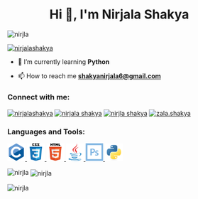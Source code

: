 <h1 align="center">Hi 👋, I'm Nirjala Shakya</h1>

<p align="left"> <img src="https://komarev.com/ghpvc/?username=nirjla&label=Profile%20views&color=0e75b6&style=flat" alt="nirjla" /> </p>

<p align="left"> <a href="https://twitter.com/nirjalashakya" target="blank"><img src="https://img.shields.io/twitter/follow/nirjalashakya?logo=twitter&style=for-the-badge" alt="nirjalashakya" /></a> </p>

- 🌱 I’m currently learning **Python**

- 📫 How to reach me **shakyanirjala6@gmail.com**

<h3 align="left">Connect with me:</h3>
<p align="left">
<a href="https://twitter.com/nirjalashakya" target="blank"><img align="center" src="https://raw.githubusercontent.com/rahuldkjain/github-profile-readme-generator/master/src/images/icons/Social/twitter.svg" alt="nirjalashakya" height="30" width="40" /></a>
<a href="https://linkedin.com/in/nirjala shakya" target="blank"><img align="center" src="https://raw.githubusercontent.com/rahuldkjain/github-profile-readme-generator/master/src/images/icons/Social/linked-in-alt.svg" alt="nirjala shakya" height="30" width="40" /></a>
<a href="https://fb.com/nirjla shakya" target="blank"><img align="center" src="https://raw.githubusercontent.com/rahuldkjain/github-profile-readme-generator/master/src/images/icons/Social/facebook.svg" alt="nirjla shakya" height="30" width="40" /></a>
<a href="https://instagram.com/zala.shakya" target="blank"><img align="center" src="https://raw.githubusercontent.com/rahuldkjain/github-profile-readme-generator/master/src/images/icons/Social/instagram.svg" alt="zala.shakya" height="30" width="40" /></a>
</p>

<h3 align="left">Languages and Tools:</h3>
<p align="left"> <a href="https://www.cprogramming.com/" target="_blank" rel="noreferrer"> <img src="https://raw.githubusercontent.com/devicons/devicon/master/icons/c/c-original.svg" alt="c" width="40" height="40"/> </a> <a href="https://www.w3schools.com/css/" target="_blank" rel="noreferrer"> <img src="https://raw.githubusercontent.com/devicons/devicon/master/icons/css3/css3-original-wordmark.svg" alt="css3" width="40" height="40"/> </a> <a href="https://www.w3.org/html/" target="_blank" rel="noreferrer"> <img src="https://raw.githubusercontent.com/devicons/devicon/master/icons/html5/html5-original-wordmark.svg" alt="html5" width="40" height="40"/> </a> <a href="https://www.java.com" target="_blank" rel="noreferrer"> <img src="https://raw.githubusercontent.com/devicons/devicon/master/icons/java/java-original.svg" alt="java" width="40" height="40"/> </a> <a href="https://www.photoshop.com/en" target="_blank" rel="noreferrer"> <img src="https://raw.githubusercontent.com/devicons/devicon/master/icons/photoshop/photoshop-line.svg" alt="photoshop" width="40" height="40"/> </a> <a href="https://www.python.org" target="_blank" rel="noreferrer"> <img src="https://raw.githubusercontent.com/devicons/devicon/master/icons/python/python-original.svg" alt="python" width="40" height="40"/> </a> </p>

<p><img align="left" src="https://github-readme-stats.vercel.app/api/top-langs?username=nirjla&show_icons=true&locale=en&layout=compact" alt="nirjla" /></p>

<p>&nbsp;<img align="center" src="https://github-readme-stats.vercel.app/api?username=nirjla&show_icons=true&locale=en" alt="nirjla" /></p>

<p><img align="center" src="https://github-readme-streak-stats.herokuapp.com/?user=nirjla&" alt="nirjla" /></p>
